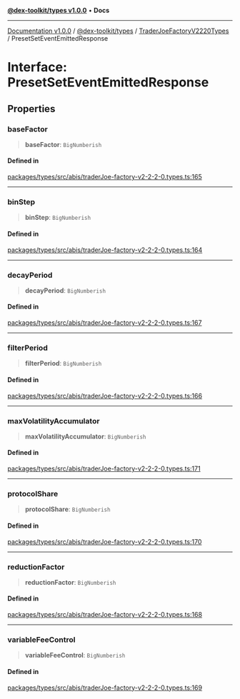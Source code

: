 [**@dex-toolkit/types v1.0.0**](../../../README.md) • **Docs**

***

[Documentation v1.0.0](../../../../../packages.md) / [@dex-toolkit/types](../../../README.md) / [TraderJoeFactoryV2220Types](../README.md) / PresetSetEventEmittedResponse

# Interface: PresetSetEventEmittedResponse

## Properties

### baseFactor

> **baseFactor**: `BigNumberish`

#### Defined in

[packages/types/src/abis/traderJoe-factory-v2-2-2-0.types.ts:165](https://github.com/niZmosis/dex-toolkit/blob/3d8b41b44787b30fbea5de3ab4737662ffb61bc8/packages/types/src/abis/traderJoe-factory-v2-2-2-0.types.ts#L165)

***

### binStep

> **binStep**: `BigNumberish`

#### Defined in

[packages/types/src/abis/traderJoe-factory-v2-2-2-0.types.ts:164](https://github.com/niZmosis/dex-toolkit/blob/3d8b41b44787b30fbea5de3ab4737662ffb61bc8/packages/types/src/abis/traderJoe-factory-v2-2-2-0.types.ts#L164)

***

### decayPeriod

> **decayPeriod**: `BigNumberish`

#### Defined in

[packages/types/src/abis/traderJoe-factory-v2-2-2-0.types.ts:167](https://github.com/niZmosis/dex-toolkit/blob/3d8b41b44787b30fbea5de3ab4737662ffb61bc8/packages/types/src/abis/traderJoe-factory-v2-2-2-0.types.ts#L167)

***

### filterPeriod

> **filterPeriod**: `BigNumberish`

#### Defined in

[packages/types/src/abis/traderJoe-factory-v2-2-2-0.types.ts:166](https://github.com/niZmosis/dex-toolkit/blob/3d8b41b44787b30fbea5de3ab4737662ffb61bc8/packages/types/src/abis/traderJoe-factory-v2-2-2-0.types.ts#L166)

***

### maxVolatilityAccumulator

> **maxVolatilityAccumulator**: `BigNumberish`

#### Defined in

[packages/types/src/abis/traderJoe-factory-v2-2-2-0.types.ts:171](https://github.com/niZmosis/dex-toolkit/blob/3d8b41b44787b30fbea5de3ab4737662ffb61bc8/packages/types/src/abis/traderJoe-factory-v2-2-2-0.types.ts#L171)

***

### protocolShare

> **protocolShare**: `BigNumberish`

#### Defined in

[packages/types/src/abis/traderJoe-factory-v2-2-2-0.types.ts:170](https://github.com/niZmosis/dex-toolkit/blob/3d8b41b44787b30fbea5de3ab4737662ffb61bc8/packages/types/src/abis/traderJoe-factory-v2-2-2-0.types.ts#L170)

***

### reductionFactor

> **reductionFactor**: `BigNumberish`

#### Defined in

[packages/types/src/abis/traderJoe-factory-v2-2-2-0.types.ts:168](https://github.com/niZmosis/dex-toolkit/blob/3d8b41b44787b30fbea5de3ab4737662ffb61bc8/packages/types/src/abis/traderJoe-factory-v2-2-2-0.types.ts#L168)

***

### variableFeeControl

> **variableFeeControl**: `BigNumberish`

#### Defined in

[packages/types/src/abis/traderJoe-factory-v2-2-2-0.types.ts:169](https://github.com/niZmosis/dex-toolkit/blob/3d8b41b44787b30fbea5de3ab4737662ffb61bc8/packages/types/src/abis/traderJoe-factory-v2-2-2-0.types.ts#L169)
